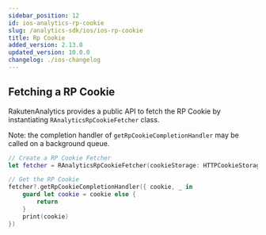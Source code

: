 ```yaml
---
sidebar_position: 12
id: ios-analytics-rp-cookie
slug: /analytics-sdk/ios/ios-rp-cookie
title: Rp Cookie
added_version: 2.13.0
updated_version: 10.0.0
changelog: ./ios-changelog
---
```


## Fetching a RP Cookie

RakutenAnalytics provides a public API to fetch the RP Cookie by instantiating `RAnalyticsRpCookieFetcher` class.

Note: the completion handler of `getRpCookieCompletionHandler` may be called on a background queue.

```swift
// Create a RP Cookie Fetcher
let fetcher = RAnalyticsRpCookieFetcher(cookieStorage: HTTPCookieStorage.shared)

// Get the RP Cookie
fetcher?.getRpCookieCompletionHandler({ cookie, _ in
    guard let cookie = cookie else {
        return
    }
    print(cookie)
})
```
